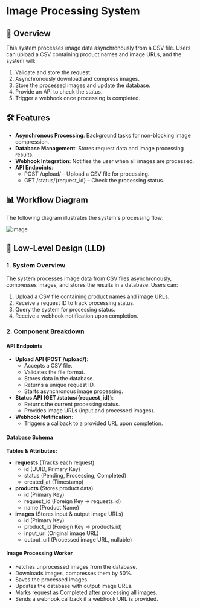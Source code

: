 # Image Processing System

## 🚀 Overview
This system processes image data asynchronously from a CSV file. Users can upload a CSV containing product names and image URLs, and the system will:
1. Validate and store the request.
2. Asynchronously download and compress images.
3. Store the processed images and update the database.
4. Provide an API to check the status.
5. Trigger a webhook once processing is completed.

## 🛠️ Features
- **Asynchronous Processing**: Background tasks for non-blocking image compression.
- **Database Management**: Stores request data and image processing results.
- **Webhook Integration**: Notifies the user when all images are processed.
- **API Endpoints**:
  - POST /upload/ – Upload a CSV file for processing.
  - GET /status/{request_id} – Check the processing status.

## 📊 Workflow Diagram
The following diagram illustrates the system's processing flow:

![image](https://github.com/user-attachments/assets/0fac1041-0250-44d6-94dd-07be1cbbcd6f)



## 📜 Low-Level Design (LLD)
### **1. System Overview**
The system processes image data from CSV files asynchronously, compresses images, and stores the results in a database. Users can:
1. Upload a CSV file containing product names and image URLs.
2. Receive a request ID to track processing status.
3. Query the system for processing status.
4. Receive a webhook notification upon completion.

### **2. Component Breakdown**
#### **API Endpoints**
- **Upload API (POST /upload/)**:
  - Accepts a CSV file.
  - Validates the file format.
  - Stores data in the database.
  - Returns a unique request ID.
  - Starts asynchronous image processing.
- **Status API (GET /status/{request_id})**:
  - Returns the current processing status.
  - Provides image URLs (input and processed images).
- **Webhook Notification**:
  - Triggers a callback to a provided URL upon completion.

#### **Database Schema**
**Tables & Attributes:**
- **requests** (Tracks each request)
  - id (UUID, Primary Key)
  - status (Pending, Processing, Completed)
  - created_at (Timestamp)
- **products** (Stores product data)
  - id (Primary Key)
  - request_id (Foreign Key → requests.id)
  - name (Product Name)
- **images** (Stores input & output image URLs)
  - id (Primary Key)
  - product_id (Foreign Key → products.id)
  - input_url (Original image URL)
  - output_url (Processed image URL, nullable)

#### **Image Processing Worker**
- Fetches unprocessed images from the database.
- Downloads images, compresses them by 50%.
- Saves the processed images.
- Updates the database with output image URLs.
- Marks request as Completed after processing all images.
- Sends a webhook callback if a webhook URL is provided.
